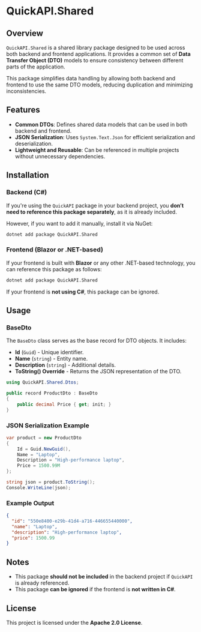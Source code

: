 # QuickAPI.Shared

## Overview

`QuickAPI.Shared` is a shared library package designed to be used across both backend and frontend applications. It provides a common set of **Data Transfer Object (DTO)** models to ensure consistency between different parts of the application.

This package simplifies data handling by allowing both backend and frontend to use the same DTO models, reducing duplication and minimizing inconsistencies.

## Features

- **Common DTOs**: Defines shared data models that can be used in both backend and frontend.
- **JSON Serialization**: Uses `System.Text.Json` for efficient serialization and deserialization.
- **Lightweight and Reusable**: Can be referenced in multiple projects without unnecessary dependencies.

## Installation

### Backend (C#)

If you're using the `QuickAPI` package in your backend project, you **don’t need to reference this package separately**, as it is already included.

However, if you want to add it manually, install it via NuGet:

```sh
dotnet add package QuickAPI.Shared
```

### Frontend (Blazor or .NET-based)

If your frontend is built with **Blazor** or any other .NET-based technology, you can reference this package as follows:

```sh
dotnet add package QuickAPI.Shared
```

If your frontend is **not using C#**, this package can be ignored.

## Usage

### BaseDto

The `BaseDto` class serves as the base record for DTO objects. It includes:

- **Id** (`Guid`) - Unique identifier.
- **Name** (`string`) - Entity name.
- **Description** (`string`) - Additional details.
- **ToString() Override** - Returns the JSON representation of the DTO.

```csharp
using QuickAPI.Shared.Dtos;

public record ProductDto : BaseDto
{
    public decimal Price { get; init; }
}
```

### JSON Serialization Example

```csharp
var product = new ProductDto
{
    Id = Guid.NewGuid(),
    Name = "Laptop",
    Description = "High-performance laptop",
    Price = 1500.99M
};

string json = product.ToString();
Console.WriteLine(json);
```

### Example Output

```json
{
  "id": "550e8400-e29b-41d4-a716-446655440000",
  "name": "Laptop",
  "description": "High-performance laptop",
  "price": 1500.99
}
```

## Notes

- This package **should not be included** in the backend project if `QuickAPI` is already referenced.
- This package **can be ignored** if the frontend is **not written in C#**.

## License

This project is licensed under the **Apache 2.0 License**.
